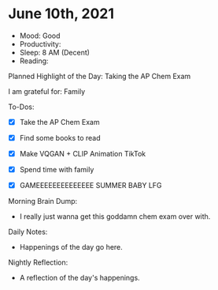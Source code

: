 # June 10th, 2021

- Mood: Good
- Productivity: 
- Sleep: 8 AM (Decent)
- Reading: 

Planned Highlight of the Day: Taking the AP Chem Exam

I am grateful for: Family

To-Dos:
- [x] Take the AP Chem Exam
- [x] Find some books to read
- [x] Make VQGAN + CLIP Animation TikTok
- [x] Spend time with family
- [x] GAMEEEEEEEEEEEEEE SUMMER BABY LFG


Morning Brain Dump:
- I really just wanna get this goddamn chem exam over with. 

Daily Notes:
- Happenings of the day go here.


Nightly Reflection: 
- A reflection of the day's happenings.






